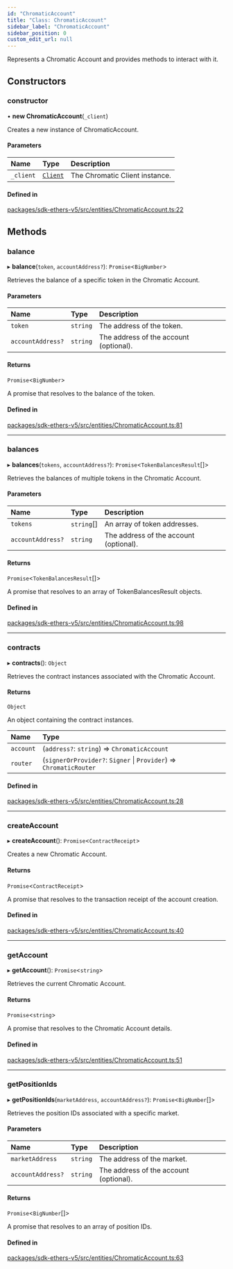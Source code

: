 ```yaml
---
id: "ChromaticAccount"
title: "Class: ChromaticAccount"
sidebar_label: "ChromaticAccount"
sidebar_position: 0
custom_edit_url: null
---
```


Represents a Chromatic Account and provides methods to interact with it.

## Constructors

### constructor

• **new ChromaticAccount**(`_client`)

Creates a new instance of ChromaticAccount.

#### Parameters

| Name | Type | Description |
| :------ | :------ | :------ |
| `_client` | [`Client`](Client.md) | The Chromatic Client instance. |

#### Defined in

[packages/sdk-ethers-v5/src/entities/ChromaticAccount.ts:22](https://github.com/chromatic-protocol/sdk/blob/91849c1/packages/sdk-ethers-v5/src/entities/ChromaticAccount.ts#L22)

## Methods

### balance

▸ **balance**(`token`, `accountAddress?`): `Promise`<`BigNumber`\>

Retrieves the balance of a specific token in the Chromatic Account.

#### Parameters

| Name | Type | Description |
| :------ | :------ | :------ |
| `token` | `string` | The address of the token. |
| `accountAddress?` | `string` | The address of the account (optional). |

#### Returns

`Promise`<`BigNumber`\>

A promise that resolves to the balance of the token.

#### Defined in

[packages/sdk-ethers-v5/src/entities/ChromaticAccount.ts:81](https://github.com/chromatic-protocol/sdk/blob/91849c1/packages/sdk-ethers-v5/src/entities/ChromaticAccount.ts#L81)

___

### balances

▸ **balances**(`tokens`, `accountAddress?`): `Promise`<`TokenBalancesResult`[]\>

Retrieves the balances of multiple tokens in the Chromatic Account.

#### Parameters

| Name | Type | Description |
| :------ | :------ | :------ |
| `tokens` | `string`[] | An array of token addresses. |
| `accountAddress?` | `string` | The address of the account (optional). |

#### Returns

`Promise`<`TokenBalancesResult`[]\>

A promise that resolves to an array of TokenBalancesResult objects.

#### Defined in

[packages/sdk-ethers-v5/src/entities/ChromaticAccount.ts:98](https://github.com/chromatic-protocol/sdk/blob/91849c1/packages/sdk-ethers-v5/src/entities/ChromaticAccount.ts#L98)

___

### contracts

▸ **contracts**(): `Object`

Retrieves the contract instances associated with the Chromatic Account.

#### Returns

`Object`

An object containing the contract instances.

| Name | Type |
| :------ | :------ |
| `account` | (`address?`: `string`) => `ChromaticAccount` |
| `router` | (`signerOrProvider?`: `Signer` \| `Provider`) => `ChromaticRouter` |

#### Defined in

[packages/sdk-ethers-v5/src/entities/ChromaticAccount.ts:28](https://github.com/chromatic-protocol/sdk/blob/91849c1/packages/sdk-ethers-v5/src/entities/ChromaticAccount.ts#L28)

___

### createAccount

▸ **createAccount**(): `Promise`<`ContractReceipt`\>

Creates a new Chromatic Account.

#### Returns

`Promise`<`ContractReceipt`\>

A promise that resolves to the transaction receipt of the account creation.

#### Defined in

[packages/sdk-ethers-v5/src/entities/ChromaticAccount.ts:40](https://github.com/chromatic-protocol/sdk/blob/91849c1/packages/sdk-ethers-v5/src/entities/ChromaticAccount.ts#L40)

___

### getAccount

▸ **getAccount**(): `Promise`<`string`\>

Retrieves the current Chromatic Account.

#### Returns

`Promise`<`string`\>

A promise that resolves to the Chromatic Account details.

#### Defined in

[packages/sdk-ethers-v5/src/entities/ChromaticAccount.ts:51](https://github.com/chromatic-protocol/sdk/blob/91849c1/packages/sdk-ethers-v5/src/entities/ChromaticAccount.ts#L51)

___

### getPositionIds

▸ **getPositionIds**(`marketAddress`, `accountAddress?`): `Promise`<`BigNumber`[]\>

Retrieves the position IDs associated with a specific market.

#### Parameters

| Name | Type | Description |
| :------ | :------ | :------ |
| `marketAddress` | `string` | The address of the market. |
| `accountAddress?` | `string` | The address of the account (optional). |

#### Returns

`Promise`<`BigNumber`[]\>

A promise that resolves to an array of position IDs.

#### Defined in

[packages/sdk-ethers-v5/src/entities/ChromaticAccount.ts:63](https://github.com/chromatic-protocol/sdk/blob/91849c1/packages/sdk-ethers-v5/src/entities/ChromaticAccount.ts#L63)
